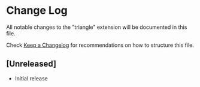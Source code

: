 # Change Log

All notable changes to the "triangle" extension will be documented in this file.

Check [Keep a Changelog](http://keepachangelog.com/) for recommendations on how to structure this file.

## [Unreleased]

- Initial release
